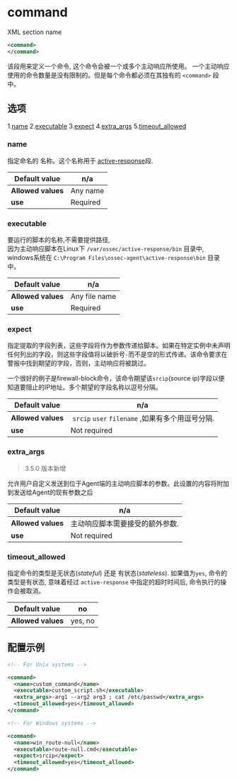 # command

XML section name

```xml
<command>
</command>
```

该段用来定义一个命令, 这个命令会被一个或多个主动响应所使用。 一个主动响应使用的命令数量是没有限制的。但是每个命令都必须在其独有的 `<command>` 段中。

## 选项

1.[name](#name)
2.[executable](#executable)
3.[expect](#expect)
4.[extra_args](#extra_args)
5.[timeout_allowed](#timeout_allowed)

### name

指定命名的 名称。这个名称用于 [active-response](https://documentation.wazuh.com/current/user-manual/reference/ossec-conf/active-response.html)段.

| **Default value**  | n/a      |
| ------------------ | -------- |
| **Allowed values** | Any name |
| **use**            | Required |

### executable

要运行的脚本的名称,不需要提供路径,<br>因为主动响应脚本在Linux下 `/var/ossec/active-response/bin` 目录中,<br>windows系统在 `C:\Program Files\ossec-agent\active-response\bin` 目录中。

| **Default value**  | n/a           |
| ------------------ | ------------- |
| **Allowed values** | Any file name |
| **use**            | Required      |

### expect

指定提取的字段列表，这些字段将作为参数传递给脚本。如果在特定实例中未声明任何列出的字段，则这些字段值将以破折号`-`而不是空的形式传递。该命令要求在警报中找到期望的字段，否则，主动响应将被跳过。

一个很好的例子是firewall-block命令，该命令期望该`srcip`(source ip)字段以便知道要阻止的IP地址。多个期望的字段名称以逗号分隔。

| **Default value**  | n/a                                             |
| ------------------ | ----------------------------------------------- |
| **Allowed values** |  `srcip` `user` `filename` ,如果有多个用逗号分隔. |
| **use**            | Not required                                    |

### extra_args

> 3.5.0 版本新增

允许用户自定义发送到位于Agent端的主动响应脚本的参数。此设置的内容将附加到发送给Agent的现有参数之后

| **Default value**  | n/a                          |
| ------------------ | ---------------------------- |
| **Allowed values** | 主动响应脚本需要接受的额外参数. |
| **use**            | Not required                 |

### timeout_allowed

指定命令的类型是无状态(*stateful*) 还是 有状态(*stateless*).
如果值为`yes`, 命令的类型是有状态, 意味着经过 `active-response` 中指定的超时时间后, 命令执行的操作会被取消。

| **Default value**  | no      |
| ------------------ | ------- |
| **Allowed values** | yes, no |

## 配置示例

```xml
<!-- For Unix systems -->

<command>
  <name>custom_command</name>
  <executable>custom_script.sh</executable>
  <extra_args>-arg1 --arg2 arg3 ; cat /etc/passwd</extra_args>
  <timeout_allowed>yes</timeout_allowed>
</command>

<!-- For Windows systems -->

<command>
  <name>win_route-null</name>
  <executable>route-null.cmd</executable>
  <expect>srcip</expect>
  <timeout_allowed>yes</timeout_allowed>
</command>
```
